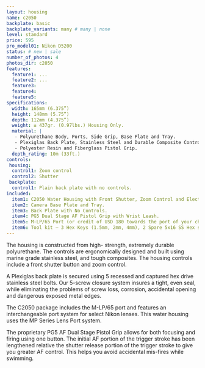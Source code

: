 ```yaml
---
layout: housing
name: c2050
backplate: basic
backplate_variants: many # many | none
level: standard
price: 595
pro_model01: Nikon D5200
status: # new | sale
number_of_photos: 4
photos_dir: c2050
features:
  feature1: ...
  feature2: ...
  feature3:
  feature4:
  feature5:
specifications:
  width: 165mm (6.375”)
  height: 148mm (5.75”)
  depth: 112mm (4.375”)
  weight: ± 437gr. (0.97lbs.) Housing Only.
  material: |
   - Polyurethane Body, Ports, Side Grip, Base Plate and Tray.
   - Plexiglas Back Plate, Stainless Steel and Durable Composite Controls.
   - Polyester Resin and Fiberglass Pistol Grip.
  depth_rating: 10m (33ft.)
controls:
 housing:
  control1: Zoom control
  control2: Shutter
 backplate:
  control1: Plain back plate with no controls.
included:
  item1: C2050 Water Housing with Front Shutter, Zoom Control and Electronic Cabling.
  item2: Camera Base Plate and Tray.
  item3: Back Plate with No Controls.
  item4: PG5 Dual Stage AF Pistol Grip with Wrist Leash.
  item5: M-LP/65 Port (or credit of USD 180 towards the port of your choice).
  item6: Tool kit – 3 Hex Keys (1.5mm, 2mm, 4mm), 2 Spare 5x16 SS Hex screws, 2 spare 5x12mm SS Flat Head Machine Screws, Packet of Marine Grease.
---
```

The housing is constructed from high- strength, extremely durable polyurethane. The controls are ergonomically designed and built using marine grade stainless steel, and tough composites. The housing controls include a front shutter button and zoom control.

A Plexiglas back plate is secured using 5 recessed and captured hex drive stainless steel bolts. Our 5-screw closure system insures a tight, even seal, while eliminating the problems of screw loss, corrosion, accidental opening and dangerous exposed metal edges.

The C2050 package includes the M-LP/65 port and features an interchangeable port system for select Nikon lenses. This water housing uses the MP Series Lens Port system.

The proprietary PG5 AF Dual Stage Pistol Grip allows for both focusing and firing using one button. The initial AF portion of the trigger stroke has been lengthened relative the shutter release portion of the trigger stroke to give you greater AF control. This helps you avoid accidental mis-fires while swimming.
